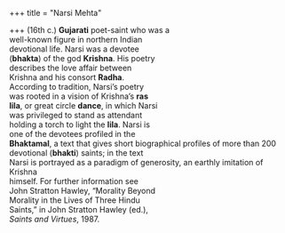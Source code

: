 +++
title = "Narsi Mehta"

+++
(16th c.) **Gujarati** poet-saint who was a  
well-known figure in northern Indian  
devotional life. Narsi was a devotee  
(**bhakta**) of the god **Krishna**. His poetry  
describes the love affair between  
Krishna and his consort **Radha**.  
According to tradition, Narsi’s poetry  
was rooted in a vision of Krishna’s **ras**  
**lila**, or great circle **dance**, in which Narsi  
was privileged to stand as attendant  
holding a torch to light the **lila**. Narsi is  
one of the devotees profiled in the  
**Bhaktamal**, a text that gives short biographical profiles of more than 200  
devotional (**bhakti**) saints; in the text  
Narsi is portrayed as a paradigm of generosity, an earthly imitation of Krishna  
himself. For further information see  
John Stratton Hawley, “Morality Beyond  
Morality in the Lives of Three Hindu  
Saints,” in John Stratton Hawley (ed.),  
*Saints and Virtues*, 1987.